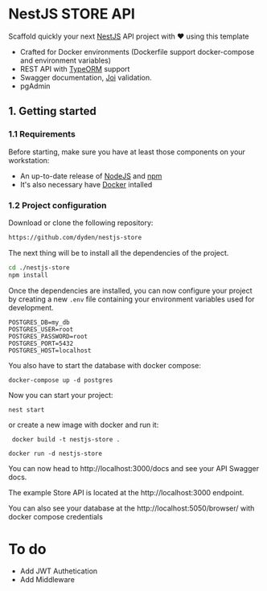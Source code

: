 # NestJS STORE API


Scaffold quickly your next [NestJS](https://nestjs.com/) API project with 
❤️ using this template

- Crafted for Docker environments (Dockerfile support docker-compose and environment variables)
- REST API with [TypeORM](http://typeorm.io) support 
- Swagger documentation, [Joi](https://github.com/hapijs/joi) validation.
- pgAdmin 
## 1. Getting started

### 1.1 Requirements

Before starting, make sure you have at least those components on your workstation:

- An up-to-date release of [NodeJS](https://nodejs.org/) and [npm](https://www.npmjs.com/package/page)
- It's also necessary have [Docker](https://www.docker.com/) intalled

### 1.2 Project configuration

Download or clone the following repository:

``` sh
https://github.com/dyden/nestjs-store
```

The next thing will be to install all the dependencies of the project.

```sh
cd ./nestjs-store
npm install
```

Once the dependencies are installed, you can now configure your project by creating a new `.env` file containing your environment variables used for development.

```
POSTGRES_DB=my_db
POSTGRES_USER=root
POSTGRES_PASSWORD=root
POSTGRES_PORT=5432
POSTGRES_HOST=localhost
```
You also have to start the database with docker compose:
````
docker-compose up -d postgres
````

Now you can start your project:

```
nest start
```
or create a new image with docker and run it:

````
 docker build -t nestjs-store .
 ````
 
````
docker run -d nestjs-store
````
You can now head to http://localhost:3000/docs and see your API Swagger docs. 

The example Store API is located at the http://localhost:3000 endpoint.

You can also see your database at the http://localhost:5050/browser/ with docker compose credentials

# To do

- Add JWT Authetication
- Add Middleware






